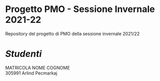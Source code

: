 # Progetto PMO - Sessione Invernale 2021-22
Repository del progetto di PMO della sessione invernale 2021/22
<br>
# *Studenti*
MATRICOLA NOME   COGNOME
<br>
305991    Arlind Pecmarkaj
